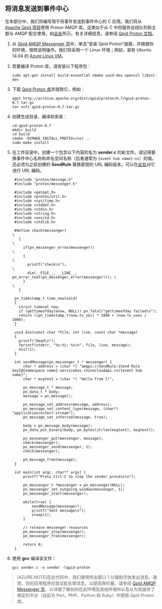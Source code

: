 ## 将消息发送到事件中心
在本部分中，我们将编写用于将事件发送到事件中心的 C 应用。我们将从 [Apache Qpid 项目](http://qpid.apache.org/)使用 Proton AMQP 库。这类似于从 C 中将服务总线队列和主题与 AMQP 配合使用，如[此处](https://code.msdn.microsoft.com/WindowsAzure/Using-Apache-Qpid-Proton-C-afd76504)所示。有关详细信息，请参阅 [Qpid Proton 文档](http://qpid.apache.org/proton/index.html)。

1. 从 [Qpid AMQP Messenger 页](http://qpid.apache.org/components/messenger/index.html)中，单击“安装 Qpid Proton”链接，并根据你的环境，按照说明操作。我们将采用一个 Linux 环境；例如，装有 Ubuntu 14.04 的 [Azure Linux VM](/documentation/articles/virtual-machines-linux-quick-create-cli)。

2. 若要编译 Proton 库，请安装以下程序包：

	```
	sudo apt-get install build-essential cmake uuid-dev openssl libssl-dev
	```

3. 下载 [Qpid Proton 库](http://qpid.apache.org/proton/index.html)并提取它，例如：

	```
	wget http://archive.apache.org/dist/qpid/proton/0.7/qpid-proton-0.7.tar.gz
	tar xvfz qpid-proton-0.7.tar.gz
	```

4. 创建生成目录、编译和安装：

	```
	cd qpid-proton-0.7
	mkdir build
	cd build
	cmake -DCMAKE_INSTALL_PREFIX=/usr ..
	sudo make install
	```

5. 在工作目录中，创建一个包含以下内容的名为 **sender.c** 的新文件。请记得替换事件中心名称和命名空间名称（后者通常为 `{event hub name}-ns`）的值。还必须为之前创建的 **SendRule** 替换密钥的 URL 编码版本。可以在[此处](http://www.w3schools.com/tags/ref_urlencode.asp)对它进行 URL 编码。

	
    	#include "proton/message.h"
    	#include "proton/messenger.h"
    	
    	#include <getopt.h>
    	#include <proton/util.h>
    	#include <sys/time.h>
    	#include <stddef.h>
    	#include <stdio.h>
    	#include <string.h>
    	#include <unistd.h>
    	#include <stdlib.h>
    	
    	#define check(messenger)                                                     \
    	  {                                                                          \
    	    if(pn_messenger_errno(messenger))                                        \
    	    {                                                                        \
    	      printf("check\n");													 \
    	      die(__FILE__, __LINE__, pn_error_text(pn_messenger_error(messenger))); \
    	    }                                                                        \
    	  }  
    	
    	pn_timestamp_t time_now(void)
    	{
    	  struct timeval now;
    	  if (gettimeofday(&now, NULL)) pn_fatal("gettimeofday failed\n");
    	  return ((pn_timestamp_t)now.tv_sec) * 1000 + (now.tv_usec / 1000);
    	}  
    	
    	void die(const char *file, int line, const char *message)
    	{
    	  printf("Dead\n");
    	  fprintf(stderr, "%s:%i: %s\n", file, line, message);
    	  exit(1);
    	}
    	
    	int sendMessage(pn_messenger_t * messenger) {
    		char * address = (char *) "amqps://SendRule:{Send Rule key}@{namespace name}.servicebus.chinacloudapi.cn/{event hub name}";
    		char * msgtext = (char *) "Hello from C!";
    	
    		pn_message_t * message;
    		pn_data_t * body;
    		message = pn_message();
    	
    		pn_message_set_address(message, address);
    		pn_message_set_content_type(message, (char*) "application/octect-stream");
    		pn_message_set_inferred(message, true);
    	
    		body = pn_message_body(message);
    		pn_data_put_binary(body, pn_bytes(strlen(msgtext), msgtext));
    	
    		pn_messenger_put(messenger, message);
    		check(messenger);
    		pn_messenger_send(messenger, 1);
    		check(messenger);
    	
    		pn_message_free(message);
    	}
    	
    	int main(int argc, char** argv) {
    		printf("Press Ctrl-C to stop the sender process\n");
    	
    		pn_messenger_t *messenger = pn_messenger(NULL);
    		pn_messenger_set_outgoing_window(messenger, 1);
    		pn_messenger_start(messenger);
    	
    		while(true) {
    			sendMessage(messenger);
    			printf("Sent message\n");
    			sleep(1);
    		}
    	
    		// release messenger resources
    		pn_messenger_stop(messenger);
    		pn_messenger_free(messenger);
    	
    		return 0;
    	}
    	

6. 使用 **gcc** 编译该文件：

	```
	gcc sender.c -o sender -lqpid-proton
	```

> [AZURE.NOTE]在此代码中，我们使用传出窗口 1 以强制尽快发出消息。通常，你的应用程序应尝试批处理消息，以提高吞吐量。请参阅 [Qpid AMQP Messenger 页](http://qpid.apache.org/components/messenger/index.html)，以详细了解如何在此环境及其他环境中以及从为其提供了绑定的平台（目前为 Perl、PHP、Python 和 Ruby）中使用 Qpid Proton 库。

<!---HONumber=Mooncake_0104_2016-->